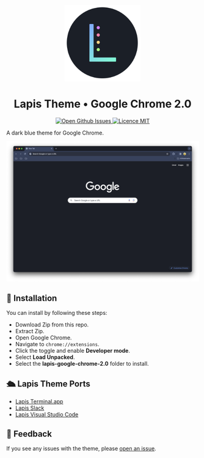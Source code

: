 <p align="center"><img style="width: 200px" src="https://raw.githubusercontent.com/aslbarnett/lapis-theme-google-chrome/main/images/logo.png" /></p>

<div align="center">

# Lapis Theme • Google Chrome 2.0

</div>

<p align="center">
  <a href="https://github.com/aslbarnett/lapis-theme-google-chrome-2.0/issues">
    <img alt="Open Github Issues" src="https://img.shields.io/github/issues/aslbarnett/lapis-theme-google-chrome-2.0?label=Issues&color=FC83AB&labelColor=1B1F27">
  </a>

<a href="https://github.com/aslbarnett/lapis-theme-google-chrome-2.0/blob/main/LICENSE">
    <img alt="Licence MIT" src="https://img.shields.io/github/license/aslbarnett/lapis-theme-google-chrome-2.0?label=License&color=FCD483&labelColor=1B1F27">
  </a>
</p>

A dark blue theme for Google Chrome.

![Screenshot](https://raw.githubusercontent.com/aslbarnett/lapis-theme-google-chrome-2.0/main/images/demo.png)

## 🚀 Installation

You can install by following these steps:

- Download Zip from this repo.
- Extract Zip.
- Open Google Chrome.
- Navigate to `chrome://extensions`.
- Click the toggle and enable **Developer mode**.
- Select **Load Unpacked**.
- Select the **lapis-google-chrome-2.0** folder to install.

## 🛳 Lapis Theme Ports

- [Lapis Terminal.app](https://github.com/aslbarnett/lapis-theme-terminal-app)
- [Lapis Slack](https://github.com/aslbarnett/lapis-theme-slack)
- [Lapis Visual Studio Code](https://marketplace.visualstudio.com/items?itemName=AlexBarnett.lapis-vscode)

## 📝 Feedback

If you see any issues with the theme, please [open an issue](https://github.com/aslbarnett/lapis-theme-google-chrome-2.0/issues).
